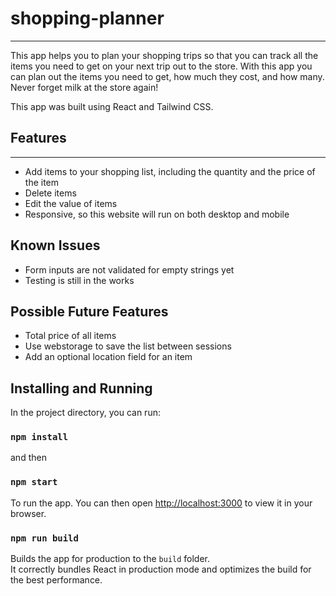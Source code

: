 # shopping-planner
---

This app helps you to plan your shopping trips so that you can track all the items you need to get on your next trip out to the store.
With this app you can plan out the items you need to get, how much they cost, and how many. Never forget milk at the store again!

This app was built using React and Tailwind CSS.

## Features
---
- Add items to your shopping list, including the quantity and the price of the item
- Delete items
- Edit the value of items
- Responsive, so this website will run on both desktop and mobile

## Known Issues
- Form inputs are not validated for empty strings yet
- Testing is still in the works

## Possible Future Features
- Total price of all items
- Use webstorage to save the list between sessions
- Add an optional location field for an item

## Installing and Running

In the project directory, you can run:

### `npm install`

and then

### `npm start`

To run the app. You can then open [http://localhost:3000](http://localhost:3000) to view it in your browser.

### `npm run build`

Builds the app for production to the `build` folder.\
It correctly bundles React in production mode and optimizes the build for the best performance.
